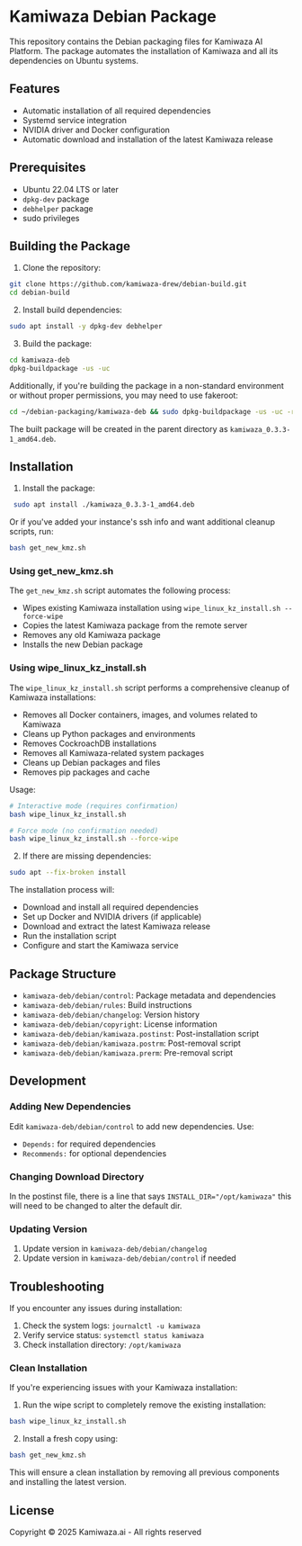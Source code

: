 # Kamiwaza Debian Package

This repository contains the Debian packaging files for Kamiwaza AI Platform. The package automates the installation of Kamiwaza and all its dependencies on Ubuntu systems.

## Features

- Automatic installation of all required dependencies
- Systemd service integration
- NVIDIA driver and Docker configuration
- Automatic download and installation of the latest Kamiwaza release

## Prerequisites

- Ubuntu 22.04 LTS or later
- `dpkg-dev` package
- `debhelper` package
- sudo privileges

<!-- #################### -->
<!-- BUILD / COMPILE SIDE -->
<!-- #################### -->
## Building the Package

1. Clone the repository:
```bash
git clone https://github.com/kamiwaza-drew/debian-build.git
cd debian-build
```

2. Install build dependencies:
```bash
sudo apt install -y dpkg-dev debhelper
```

3. Build the package:
```bash
cd kamiwaza-deb
dpkg-buildpackage -us -uc
```
<!-- Add documentation on when to use:
cd ~/debian-packaging/kamiwaza-deb && sudo dpkg-buildpackage -us -uc -rfakeroot -->
Additionally, if you're building the package in a non-standard environment or without proper permissions, you may need to use fakeroot:

```bash
cd ~/debian-packaging/kamiwaza-deb && sudo dpkg-buildpackage -us -uc -rfakeroot
```

The built package will be created in the parent directory as `kamiwaza_0.3.3-1_amd64.deb`.


<!-- #################### -->
<!-- INSTALL SIDE -->
<!-- #################### -->

## Installation

1. Install the package:
```bash
 sudo apt install ./kamiwaza_0.3.3-1_amd64.deb
 ```
 Or if you've added your instance's ssh info and want additional cleanup scripts, run: 
 ```bash
 bash get_new_kmz.sh
 ```

### Using get_new_kmz.sh
The `get_new_kmz.sh` script automates the following process:
- Wipes existing Kamiwaza installation using `wipe_linux_kz_install.sh --force-wipe`
- Copies the latest Kamiwaza package from the remote server
- Removes any old Kamiwaza package
- Installs the new Debian package

### Using wipe_linux_kz_install.sh
The `wipe_linux_kz_install.sh` script performs a comprehensive cleanup of Kamiwaza installations:
- Removes all Docker containers, images, and volumes related to Kamiwaza
- Cleans up Python packages and environments
- Removes CockroachDB installations
- Removes all Kamiwaza-related system packages
- Cleans up Debian packages and files
- Removes pip packages and cache

Usage:
```bash
# Interactive mode (requires confirmation)
bash wipe_linux_kz_install.sh

# Force mode (no confirmation needed)
bash wipe_linux_kz_install.sh --force-wipe
```

2. If there are missing dependencies:
```bash
sudo apt --fix-broken install
```

The installation process will:
- Download and install all required dependencies
- Set up Docker and NVIDIA drivers (if applicable)
- Download and extract the latest Kamiwaza release
- Run the installation script
- Configure and start the Kamiwaza service

## Package Structure

- `kamiwaza-deb/debian/control`: Package metadata and dependencies
- `kamiwaza-deb/debian/rules`: Build instructions
- `kamiwaza-deb/debian/changelog`: Version history
- `kamiwaza-deb/debian/copyright`: License information
- `kamiwaza-deb/debian/kamiwaza.postinst`: Post-installation script
- `kamiwaza-deb/debian/kamiwaza.postrm`: Post-removal script
- `kamiwaza-deb/debian/kamiwaza.prerm`: Pre-removal script

## Development

### Adding New Dependencies

Edit `kamiwaza-deb/debian/control` to add new dependencies. Use:
- `Depends:` for required dependencies
- `Recommends:` for optional dependencies

### Changing Download Directory
In the postinst file, there is a line that says ```INSTALL_DIR="/opt/kamiwaza"``` this will need to be changed to alter the default dir.

### Updating Version

1. Update version in `kamiwaza-deb/debian/changelog`
2. Update version in `kamiwaza-deb/debian/control` if needed

## Troubleshooting

If you encounter any issues during installation:
1. Check the system logs: `journalctl -u kamiwaza`
2. Verify service status: `systemctl status kamiwaza`
3. Check installation directory: `/opt/kamiwaza`

### Clean Installation
If you're experiencing issues with your Kamiwaza installation:

1. Run the wipe script to completely remove the existing installation:
```bash
bash wipe_linux_kz_install.sh
```

2. Install a fresh copy using:
```bash
bash get_new_kmz.sh
```

This will ensure a clean installation by removing all previous components and installing the latest version.

## License

Copyright © 2025 Kamiwaza.ai - All rights reserved